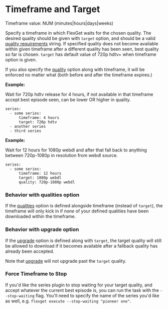 # Timeframe and Target
Timeframe value: NUM (minutes|hours|days|weeks)

Specify a timeframe in which FlexGet waits for the chosen quality. The desired quality should be given with `target` option, and should be a valid [quality requirements](/Qualities#Requirements) string. If specified quality does not become available within given timeframe after a different quality has been seen, best quality so far is chosen. `target` has default value of 720p hdtv+ when timeframe option is given. 

If you also specify the [quality](/Plugins/series/quality) option along with timeframe, it will be enforced no matter what (both before and after the timeframe expires.)

**Example:**

Wait for 720p hdtv release for 4 hours, if not available in that timeframe accept best episode seen, can be lower OR higher in quality.

```
series:
  - some series:
      timeframe: 4 hours
      target: 720p hdtv
  - another series
  - third series
```

**Example:**

Wait for 12 hours for 1080p webdl and after that fall back to anything between 720p-1080p in resolution from webdl source.

```
series:
  - some series:
      timeframe: 12 hours
      target: 1080p webdl
      quality: 720p-1080p webdl
```

### Behavior with qualities option
If the [qualities](/Plugins/series/quality) option is defined alongside timeframe (instead of `target`), the timeframe will only kick in if *none* of your defined qualities have been downloaded within the timeframe.

### Behavior with upgrade option
If the [upgrade](/Plugins/series/upgrade) option is defined along with `target`, the target quality will still be allowed to download if it becomes available after a fallback quality has already been accepted.

Note that [upgrade](/Plugins/series/upgrade) will not upgrade past the `target` quality.

### Force Timeframe to Stop
If you'd like the series plugin to stop waiting for your target quality, and accept whatever the current best episode is, you can run the task with the `--stop-waiting` flag. You'll need to specify the name of the series you'd like as well, e.g. `flexget execute --stop-waiting "pioneer one"`.